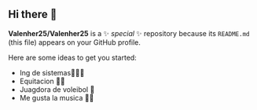 ## Hi there 👋


**Valenher25/Valenher25** is a ✨ _special_ ✨ repository because its `README.md` (this file) appears on your GitHub profile.

Here are some ideas to get you started:

- Ing de sistemas👩🏽‍💻
- Equitacion 🏇🏽
- Juagdora de voleibol 🏐
- Me gusta la musica ✌🏽

